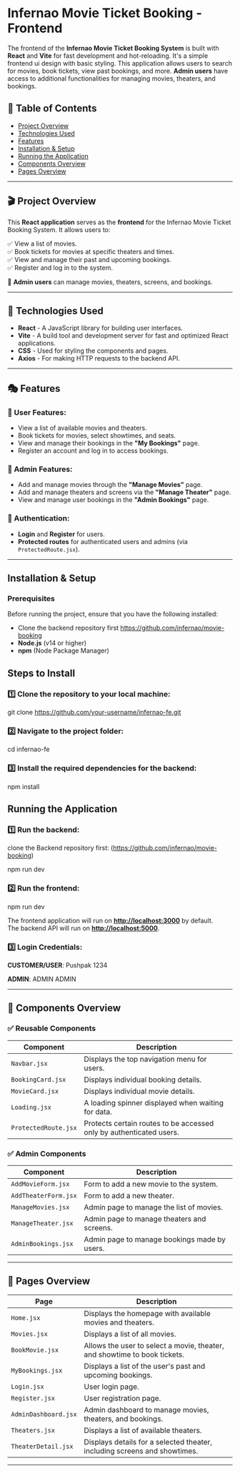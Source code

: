 # Infernao Movie Ticket Booking - Frontend

The frontend of the **Infernao Movie Ticket Booking System** is built with **React** and **Vite** for fast development and hot-reloading.
It's a simple frontend ui design with basic styling.
This application allows users to search for movies, book tickets, view past bookings, and more. **Admin users** have access to additional functionalities for managing movies, theaters, and bookings.

## 📌 Table of Contents
- [Project Overview](#project-overview)
- [Technologies Used](#technologies-used)
- [Features](#features)
- [Installation & Setup](#installation--setup)
- [Running the Application](#running-the-application)
- [Components Overview](#components-overview)
- [Pages Overview](#pages-overview)

---

## 🎬 Project Overview
This **React application** serves as the **frontend** for the Infernao Movie Ticket Booking System. It allows users to:

✅ View a list of movies.  
✅ Book tickets for movies at specific theaters and times.  
✅ View and manage their past and upcoming bookings.  
✅ Register and log in to the system.  

🔑 **Admin users** can manage movies, theaters, screens, and bookings.

---

## 🚀 Technologies Used
- **React** - A JavaScript library for building user interfaces.
- **Vite** - A build tool and development server for fast and optimized React applications.
- **CSS** - Used for styling the components and pages.
- **Axios** - For making HTTP requests to the backend API.

---

## 🎭 Features
### 🔹 User Features:
- View a list of available movies and theaters.
- Book tickets for movies, select showtimes, and seats.
- View and manage their bookings in the **"My Bookings"** page.
- Register an account and log in to access bookings.

### 🔹 Admin Features:
- Add and manage movies through the **"Manage Movies"** page.
- Add and manage theaters and screens via the **"Manage Theater"** page.
- View and manage user bookings in the **"Admin Bookings"** page.

### 🔹 Authentication:
- **Login** and **Register** for users.
- **Protected routes** for authenticated users and admins (via `ProtectedRoute.jsx`).

---

## Installation & Setup

### **Prerequisites**
Before running the project, ensure that you have the following installed:
- Clone the backend repository first https://github.com/infernao/movie-booking
- **Node.js** (v14 or higher)
- **npm** (Node Package Manager)


## Steps to Install

### 1️⃣ Clone the repository to your local machine:
git clone https://github.com/your-username/infernao-fe.git

### 2️⃣ Navigate to the project folder:
cd infernao-fe

### 3️⃣ Install the required dependencies for the backend:
npm install

## Running the Application

### 1️⃣ Run the backend:
clone the Backend repository first: (https://github.com/infernao/movie-booking)

npm run dev

### 2️⃣ Run the frontend:
npm run dev

The frontend application will run on **[http://localhost:3000](http://localhost:5173)** by default.  
The backend API will run on **[http://localhost:5000](http://localhost:5000)**.  

### 3️⃣ Login Credentials:
**CUSTOMER/USER**: Pushpak 1234

**ADMIN**: ADMIN ADMIN

---

## 📂 Components Overview
### ✅ Reusable Components
| Component | Description |
|-----------|------------|
| `Navbar.jsx` | Displays the top navigation menu for users. |
| `BookingCard.jsx` | Displays individual booking details. |
| `MovieCard.jsx` | Displays individual movie details. |
| `Loading.jsx` | A loading spinner displayed when waiting for data. |
| `ProtectedRoute.jsx` | Protects certain routes to be accessed only by authenticated users. |

### ✅ Admin Components
| Component | Description |
|-----------|------------|
| `AddMovieForm.jsx` | Form to add a new movie to the system. |
| `AddTheaterForm.jsx` | Form to add a new theater. |
| `ManageMovies.jsx` | Admin page to manage the list of movies. |
| `ManageTheater.jsx` | Admin page to manage theaters and screens. |
| `AdminBookings.jsx` | Admin page to manage bookings made by users. |

---

## 📄 Pages Overview
| Page | Description |
|------|------------|
| `Home.jsx` | Displays the homepage with available movies and theaters. |
| `Movies.jsx` | Displays a list of all movies. |
| `BookMovie.jsx` | Allows the user to select a movie, theater, and showtime to book tickets. |
| `MyBookings.jsx` | Displays a list of the user's past and upcoming bookings. |
| `Login.jsx` | User login page. |
| `Register.jsx` | User registration page. |
| `AdminDashboard.jsx` | Admin dashboard to manage movies, theaters, and bookings. |
| `Theaters.jsx` | Displays a list of available theaters. |
| `TheaterDetail.jsx` | Displays details for a selected theater, including screens and showtimes. |

---

